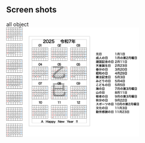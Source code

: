 ## Screen shots

all object  
<img width="354" alt="スクリーンショット" src="https://github.com/8suzuran8/new_years_card_calendar/blob/6122ef6cb8d78cb95e14835011221f7ef7e24671/screenshot.png">
